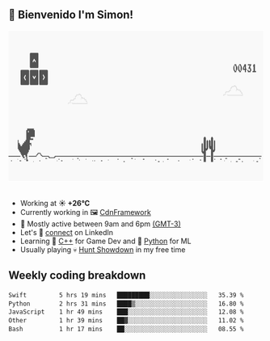 <h2>👋 <b>Bienvenido I'm Simon!&nbsp;</b></h2>

<section>
  <img src="./static/banner.gif" height=300 width=1000>
</section>

<br>

<ul>
  <li>
		<!--START_SECTION:weather-->
		Working at <b>☀️   +26°C</b>
		<!--END_SECTION:weather-->
  </li>
  <li>
    Currently working in 🖼️&nbsp;<a href=https://github.com/snapverse/cdn-framework target=_blank>CdnFramework</a>
  </li>
  <li>
    🚩 Mostly active between 9am and 6pm <a href=https://onlinealarmkur.com/world/es target=_blank>(GMT-3)</a>
  </li>
  <li>
    Let's 🔗&nbsp;<a href=https://www.linkedin.com/in/itssimmons target=_blank>connect</a> on LinkedIn
  </li>
  <li>
    Learning 👴&nbsp;<a href=https://images3.memedroid.com/images/UPLOADED755/65f2bce6734f6.webp target=_blank>C++</a> for Game Dev and 🐍&nbsp;<a href=https://qph.cf2.quoracdn.net/main-qimg-4472b6229cb75bf66ab531f3ebd4f975-lq target=_blank>Python</a> for ML
  </li>
  <li>
    Usually playing 💀&nbsp;<a href=https://www.huntshowdown.com target=_blank>Hunt Showdown</a> in my free time
  </li>
</ul>

<h2><b>Weekly coding breakdown </b></h2>

<!--START_SECTION:waka-->

```txt
Swift         5 hrs 19 mins   █████████░░░░░░░░░░░░░░░░   35.39 %
Python        2 hrs 31 mins   ████▒░░░░░░░░░░░░░░░░░░░░   16.80 %
JavaScript    1 hr 49 mins    ███░░░░░░░░░░░░░░░░░░░░░░   12.08 %
Other         1 hr 39 mins    ██▓░░░░░░░░░░░░░░░░░░░░░░   11.02 %
Bash          1 hr 17 mins    ██░░░░░░░░░░░░░░░░░░░░░░░   08.55 %
```

<!--END_SECTION:waka-->
